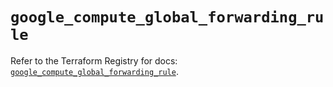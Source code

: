 # `google_compute_global_forwarding_rule`

Refer to the Terraform Registry for docs: [`google_compute_global_forwarding_rule`](https://registry.terraform.io/providers/drfaust92/google/4.16.4/docs/resources/compute_global_forwarding_rule).

